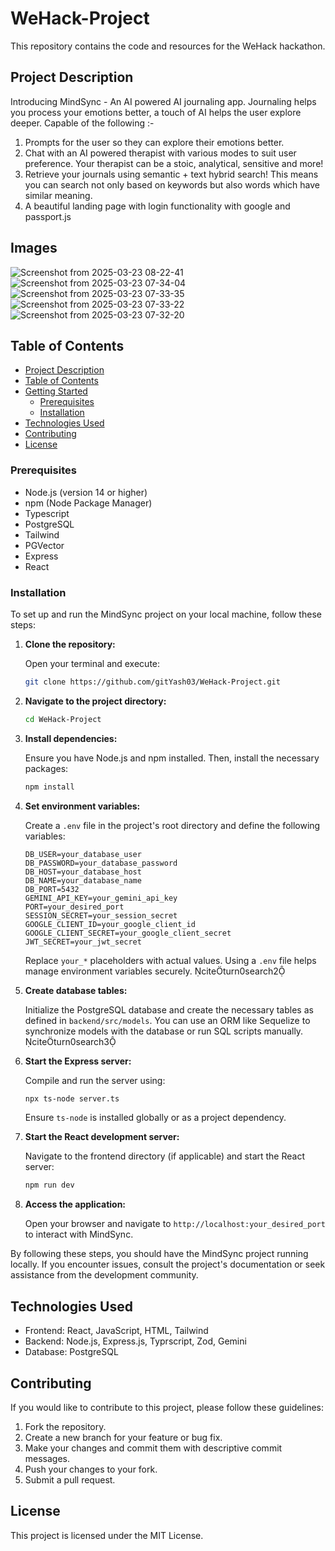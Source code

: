 # WeHack-Project

This repository contains the code and resources for the WeHack hackathon.

## Project Description

Introducing MindSync - An AI powered AI journaling app. Journaling helps you process your emotions better, a touch of AI helps the user explore deeper. Capable of the following :-

1. Prompts for the user so they can explore their emotions better.
2. Chat with an AI powered therapist with various modes to suit user preference. Your therapist can be a stoic, analytical, sensitive and more!
3. Retrieve your journals using semantic + text hybrid search! This means you can search not only based on keywords but also words which have similar meaning.
4. A beautiful landing page with login functionality with google and passport.js

## Images

![Screenshot from 2025-03-23 08-22-41](https://github.com/user-attachments/assets/243d310f-b973-4163-aa2c-87a3da6dd685)
![Screenshot from 2025-03-23 07-34-04](https://github.com/user-attachments/assets/f1bbc53d-1cde-43fa-a2a5-6b8ef914e28d)
![Screenshot from 2025-03-23 07-33-35](https://github.com/user-attachments/assets/1b76c890-61c3-497a-9182-ba2c2c8bc31e)
![Screenshot from 2025-03-23 07-33-22](https://github.com/user-attachments/assets/e3f907be-81ce-486f-8528-c6c29e12f185)
![Screenshot from 2025-03-23 07-32-20](https://github.com/user-attachments/assets/5ede6121-aef0-464e-b1f5-083712d59b29)


## Table of Contents

- [Project Description](#project-description)
- [Table of Contents](#table-of-contents)
- [Getting Started](#getting-started)
  - [Prerequisites](#prerequisites)
  - [Installation](#installation)
- [Technologies Used](#technologies-used)
- [Contributing](#contributing)
- [License](#license)



### Prerequisites


-   Node.js (version 14 or higher)
-   npm (Node Package Manager)
-   Typescript
-   PostgreSQL
-   Tailwind
-   PGVector
-   Express
-   React

### Installation

To set up and run the MindSync project on your local machine, follow these steps:

1. **Clone the repository:**

   Open your terminal and execute:

   ```bash
   git clone https://github.com/gitYash03/WeHack-Project.git
   ```

2. **Navigate to the project directory:**

   ```bash
   cd WeHack-Project
   ```

3. **Install dependencies:**

   Ensure you have Node.js and npm installed. Then, install the necessary packages:

   ```bash
   npm install
   ```

4. **Set environment variables:**

   Create a `.env` file in the project's root directory and define the following variables:

   ```
   DB_USER=your_database_user
   DB_PASSWORD=your_database_password
   DB_HOST=your_database_host
   DB_NAME=your_database_name
   DB_PORT=5432
   GEMINI_API_KEY=your_gemini_api_key
   PORT=your_desired_port
   SESSION_SECRET=your_session_secret
   GOOGLE_CLIENT_ID=your_google_client_id
   GOOGLE_CLIENT_SECRET=your_google_client_secret
   JWT_SECRET=your_jwt_secret
   ```

   Replace `your_*` placeholders with actual values. Using a `.env` file helps manage environment variables securely. citeturn0search2

5. **Create database tables:**

   Initialize the PostgreSQL database and create the necessary tables as defined in `backend/src/models`. You can use an ORM like Sequelize to synchronize models with the database or run SQL scripts manually. citeturn0search3

6. **Start the Express server:**

   Compile and run the server using:

   ```bash
   npx ts-node server.ts
   ```

   Ensure `ts-node` is installed globally or as a project dependency.

7. **Start the React development server:**

   Navigate to the frontend directory (if applicable) and start the React server:

   ```bash
   npm run dev
   ```

8. **Access the application:**

   Open your browser and navigate to `http://localhost:your_desired_port` to interact with MindSync.

By following these steps, you should have the MindSync project running locally. If you encounter issues, consult the project's documentation or seek assistance from the development community. 

## Technologies Used

-   Frontend: React, JavaScript, HTML, Tailwind 
-   Backend: Node.js, Express.js, Typrscript, Zod, Gemini
-   Database: PostgreSQL

## Contributing

If you would like to contribute to this project, please follow these guidelines:

1.  Fork the repository.
2.  Create a new branch for your feature or bug fix.
3.  Make your changes and commit them with descriptive commit messages.
4.  Push your changes to your fork.
5.  Submit a pull request.

## License


This project is licensed under the MIT License.
